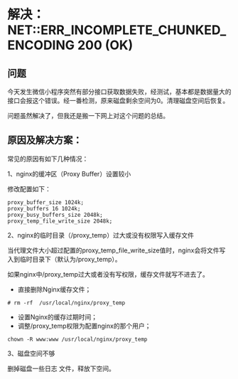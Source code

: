 # 解决：NET::ERR_INCOMPLETE_CHUNKED_ENCODING 200 (OK)

## 问题

今天发生微信小程序突然有部分接口获取数据失败，经测试，基本都是数据量大的接口会报这个错误。经一番检测，原来磁盘剩余空间为0。清理磁盘空间后恢复。

问题虽然解决了，但我还是搬一下网上对这个问题的总结。


## 原因及解决方案：

常见的原因有如下几种情况：

1、nginx的缓冲区（Proxy Buffer）设置较小

修改配置如下：
```
proxy_buffer_size 1024k;
proxy_buffers 16 1024k;
proxy_busy_buffers_size 2048k;
proxy_temp_file_write_size 2048k;
```

2、nginx的临时目录（/proxy_temp）过大或没有权限写入缓存文件

当代理文件大小超过配置的proxy_temp_file_write_size值时，nginx会将文件写入到临时目录下（默认为/proxy_temp）。

如果nginx中/proxy_temp过大或者没有写权限，缓存文件就写不进去了。

* 直接删除Nginx缓存文件；
```
# rm -rf  /usr/local/nginx/proxy_temp
```

* 设置Nginx的缓存过期时间；  
* 调整/proxy_temp权限为配置nginx的那个用户；  
```
chown -R www:www /usr/local/nginx/proxy_temp
```

3、磁盘空间不够

删掉磁盘一些日志 文件，释放下空间。
